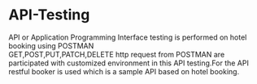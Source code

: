 # API-Testing
API or Application Programming Interface testing is performed on hotel booking using POSTMAN<br>GET,POST,PUT,PATCH,DELETE http request from POSTMAN are participated with customized environment in this API testing.For the API restful booker is used which is a sample API based on hotel booking.
